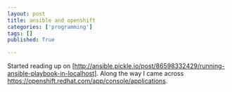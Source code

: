 ```yaml
---
layout: post
title: ansible and openshift
categories: ['programming']
tags: []
published: True

---
```


Started reading up on [http://ansible.pickle.io/post/86598332429/running-ansible-playbook-in-localhost]. Along the way I came across https://openshift.redhat.com/app/console/applications.